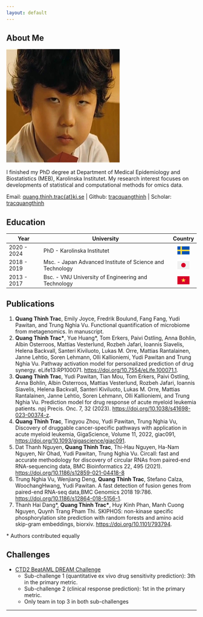 ```yaml
---
layout: default
---
```


## About Me

<img class="profile-picture" src="me.jpg">

I finished my PhD degree at Department of Medical Epidemiology and Biostatistics (MEB), Karolinska Institutet. My research interest focuses on developments of statistical and computational methods for omics data.

Email: <a href="mailto:quang.thinh.trac@ki.se">quang.thinh.trac{at}ki.se</a> \| Github: <a href="https://github.com/tracquangthinh">tracquangthinh</a> \| Scholar: <a href="https://scholar.google.com/citations?user=gkQ5GmIAAAAJ&hl=en">tracquangthinh</a>

## Education

Year | University | Country
------|-------|--
2020 - 2024 | PhD - Karolinska Institutet | <img src="img/sweden.png" style="width:32px;height:32px;display: block;margin-left: auto;margin-right: auto;">
2018 - 2019 | Msc. - Japan Advanced Institute of Science and Technology| <img src="img/japan.png" style="width:32px;height:32px;display: block;margin-left: auto;margin-right: auto;">
2013 - 2017 | Bsc. - VNU University of Engineering and Technology| <img src="img/vietnam.png" style="width:32px;height:32px;display: block;margin-left: auto;margin-right: auto;">

<!-- Here is a blockquote

> To a great mind, nothing is little -->

## Publications

1. **Quang Thinh Trac**, Emily Joyce, Fredrik Boulund, Fang Fang, Yudi Pawitan, and Trung Nghia Vu. Functional quantification of microbiome from metagenomics. In manuscript.
2. **Quang Thinh Trac\***, Yue Huang*, Tom Erkers, Paivi  ̈Ostling, Anna Bohlin, Albin  ̈Osterroos, Mattias Vesterlund, Rozbeh Jafari, Ioannis Siavelis, Helena Backvall, Santeri Kiviluoto, Lukas M. Orre, Mattias Rantalainen, Janne Lehtio, Soren Lehmann, Olli Kallioniemi, Yudi Pawitan and Trung Nghia Vu. Pathway activation model for personalized prediction of drug synergy. eLife13:RP100071. <a href="https://doi.org/10.7554/eLife.100071.1">https://doi.org/10.7554/eLife.100071.1</a>.
3. **Quang Thinh Trac**, Yudi Pawitan, Tian Mou, Tom Erkers, Paivi  ̈Ostling, Anna Bohlin, Albin  ̈Osterroos, Mattias Vesterlund, Rozbeh Jafari, Ioannis Siavelis, Helena Backvall, Santeri Kiviluoto, Lukas M. Orre, Mattias Rantalainen, Janne Lehtio, Soren Lehmann, Olli Kallioniemi, and Trung Nghia Vu. Prediction model for drug response of acute myeloid leukemia patients. npj Precis. Onc. 7, 32 (2023). <a href="https://doi.org/10.1038/s41698-023-00374-z">https://doi.org/10.1038/s41698-023-00374-z</a>.
4. **Quang Thinh Trac**, Tingyou Zhou, Yudi Pawitan, Trung Nghia Vu, Discovery of druggable cancer-specific pathways with application in acute myeloid leukemia, GigaScience, Volume 11, 2022, giac091, <a href="https://doi.org/10.1093/gigascience/giac091">https://doi.org/10.1093/gigascience/giac091</a>.
5. Dat Thanh Nguyen, **Quang Thinh Trac**, Thi-Hau Nguyen, Ha-Nam Nguyen, Nir Ohad, Yudi Pawitan, Trung Nghia Vu. Circall: fast and accurate methodology for discovery of circular RNAs from paired-end RNA-sequencing data, BMC Bioinformatics 22, 495 (2021). <a href="https://doi.org/10.1186/s12859-021-04418-8">https://doi.org/10.1186/s12859-021-04418-8</a>
6. Trung Nghia Vu, Wenjiang Deng, **Quang Thinh Trac**, Stefano Calza, WoochangHwang, Yudi Pawitan. A fast detection of fusion genes from paired-end RNA-seq data,BMC Genomics 2018 19:786. <a href="https://doi.org/10.1186/s12864-018-5156-1">https://doi.org/10.1186/s12864-018-5156-1</a>.
7. Thanh Hai Dang\*, **Quang Thinh Trac\***, Huy Kinh Phan, Manh Cuong Nguyen, Quynh Trang Pham Thi. SKIPHOS: non-kinase specific phosphorylation site prediction with random forests and amino acid skip-gram embeddings, biorxiv. <a href="https://doi.org/10.1101/793794">https://doi.org/10.1101/793794</a>.

\* Authors contributed equally

## Challenges
- [CTD2 BeatAML DREAM Challenge](https://www.synapse.org/#!Synapse:syn20940518/wiki/596265)
  - Sub-challenge 1 (quantitative ex vivo drug sensitivity prediction):  3th in the primary metric.
  - Sub-challenge 2 (clinical response prediction): 1st in the primary metric.
  - Only team in top 3 in both sub-challenges
  
---
